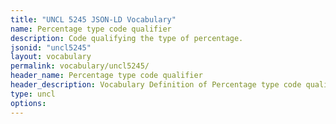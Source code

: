 ```yaml
---
title: "UNCL 5245 JSON-LD Vocabulary"
name: Percentage type code qualifier
description: Code qualifying the type of percentage.
jsonid: "uncl5245"
layout: vocabulary
permalink: vocabulary/uncl5245/
header_name: Percentage type code qualifier
header_description: Vocabulary Definition of Percentage type code qualifier semantics in HTML format. JSON-LD format is available at [uncl5245.jsonld](https://edi3.org/vocabulary/uncl5245.jsonld)
type: uncl
options:
---
```

